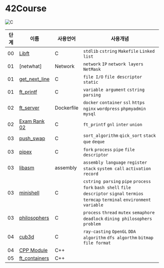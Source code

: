# 42Course
![C](https://img.shields.io/badge/c-%2300599C.svg?style=for-the-badge&logo=c&logoColor=white)

| 단계    | 이름                                                                             | 사용언어      | 사용개념                                                                                                                  |
| ------ | ------------------------------------------------------------------------------- | ----------- | ---------------------------------------------------------------------------------------------------------------------- |
| 00     | [Libft](./0_circle/libft)                                                       | C           | `stdlib` `cstring` `Makefile` `Linked list`                                                                            |
| 01     | [netwhat]                                                                       | Network     | `network` `IP` `network layers` `NetMask`                                                                              |
| 01     | [get_next_line](./1_circle/gnl)                                             | C           | `file I/O` `file descriptor` `static`                                                                                  |         
| 01     | [ft_printf](./1_circle/ft_printf)                                                     | C           | `variable argument` `cstring parsing`                                                                                  |
| 02     | [ft_server](./2_circle/ft_server)                                                     | Dockerfile  | `docker` `container` `ssl` `https` `nginx` `wordpress` `phpmyadmin` `mysql`                                            |
| 02     | [Exam Rank 02](./2_circle/exam2)                                                                   | C           | `ft_printf` `gnl` `inter` `union`                                                                                      |
| 03     | [push_swap](./2_circle/push_swap)                                               | C           | `sort_algorithm` `qick_sort` `stack` `que` `deque`                                                                     |
| 03     | [pipex](./2_circle/pipex)                                                       | C           | `fork` `process` `pipe` `file descriptor`                                                                              |
| 03     | [libasm](./3_circle/libasm)                                                     | assembly    | `assembly language` `register` `stack` `system call` `activation record`                                               |
| 03     | [minishell](./3_circle/minishell)                                               | C           | `cstring parsing` `pipe` `process` `fork` `bash shell` `file descriptor` `signal`  `termios`  `termcap` `terminal`  `environment variable`                                                   |
| 03     | [philosophers](./3_circle/Philosophers)                                         | C           | `process` `thread` `mutex` `semaphore` `deadlock` `dining philosophers problem`                                        |
| 04     | [cub3d](./4_circle/cub3d)                                                       | C           | `ray-casting` `OpenGL` `DDA algorithm` `dfs algorthm` `bitmap file format`                                             |
| 04     | [CPP Module](./4_circle/cpp_module)                                             | C++         | |
| 05     | [ft_containers](./5_circle/ft_containers)                                       | C++         |  |
